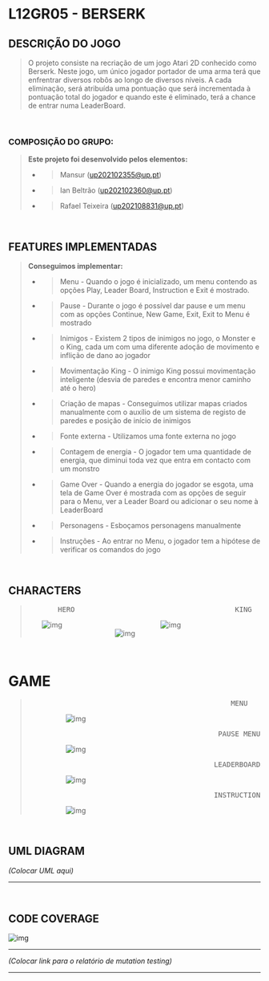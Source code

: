 # L12GR05 - BERSERK

## DESCRIÇÃO DO JOGO
> 
> O projeto consiste na recriação de um jogo Atari 2D conhecido como Berserk. Neste jogo, um único jogador portador de uma arma terá que enfrentrar diversos robôs ao longo de diversos níveis.
> A cada eliminação, será atribuída uma pontuação que será incrementada à pontuação total do jogador e quando este é eliminado, terá a chance de entrar numa LeaderBoard.
> 
&nbsp;

### COMPOSIÇÃO DO GRUPO:
> 
> **Este projeto foi desenvolvido pelos elementos:**
> - > Mansur (up202102355@up.pt)
> - > Ian Beltrão (up202102360@up.pt)
> - > Rafael Teixeira (up202108831@up.pt)
> 
&nbsp;

## FEATURES IMPLEMENTADAS
> 
> **Conseguimos implementar:**
>
> - > Menu - Quando o jogo é inicializado, um menu contendo as opções Play, Leader Board, Instruction e Exit é mostrado.
> - > Pause - Durante o jogo é possível dar pause e um menu com as opções Continue, New Game, Exit, Exit to Menu é mostrado 
> - > Inimigos - Existem 2 tipos de inimigos no jogo, o Monster e o King, cada um com uma diferente adoção de movimento e inflição de dano ao jogador
> - > Movimentação King - O inimigo King possui movimentação inteligente (desvia de paredes e encontra menor caminho até o hero)
> - > Criação de mapas - Conseguimos utilizar mapas criados manualmente com o auxílio de um sistema de registo de paredes e posição de início de inimigos
> - > Fonte externa - Utilizamos uma fonte externa no jogo
> - > Contagem de energia - O jogador tem uma quantidade de energia, que diminui toda vez que entra em contacto com um monstro
> - > Game Over - Quando a energia do jogador se esgota, uma tela de Game Over é mostrada com as opções de seguir para o Menu, ver a Leader Board ou adicionar o seu nome à LeaderBoard
> - > Personagens - Esboçamos personagens manualmente
> - > Instruções - Ao entrar no Menu, o jogador tem a hipótese de verificar os comandos do jogo
> 
&nbsp;

## CHARACTERS 
> <pre>       HERO                                      KING                                  MONSTER       </pre>       
>
> &nbsp;&nbsp;&nbsp;&nbsp;&nbsp;&nbsp; ![img](https://github.com/FEUP-LDTS-2022/project-l12gr05/blob/master/docs/Screenshots/Characters/HERO.png)&nbsp;&nbsp;&nbsp;&nbsp;&nbsp;&nbsp;&nbsp;&nbsp;&nbsp;&nbsp;&nbsp;&nbsp;&nbsp;&nbsp;&nbsp;&nbsp;&nbsp;&nbsp;&nbsp;&nbsp;&nbsp;&nbsp;&nbsp;&nbsp;&nbsp;&nbsp;&nbsp;&nbsp;&nbsp;&nbsp;&nbsp;&nbsp;&nbsp;&nbsp;&nbsp;&nbsp;&nbsp;&nbsp;&nbsp;&nbsp;&nbsp;&nbsp;&nbsp;&nbsp;&nbsp;&nbsp;&nbsp;&nbsp;&nbsp;
> ![img](https://github.com/FEUP-LDTS-2022/project-l12gr05/blob/master/docs/Screenshots/Characters/KING.png)&nbsp;&nbsp;&nbsp;&nbsp;&nbsp;&nbsp;&nbsp;&nbsp;&nbsp;&nbsp;&nbsp;&nbsp;&nbsp;&nbsp;&nbsp;&nbsp;&nbsp;&nbsp;&nbsp;&nbsp;&nbsp;&nbsp;&nbsp;&nbsp;&nbsp;&nbsp;&nbsp;&nbsp;&nbsp;&nbsp;&nbsp;&nbsp;&nbsp;&nbsp;&nbsp;&nbsp;&nbsp;&nbsp;&nbsp;&nbsp;&nbsp;&nbsp;&nbsp;
> ![img](https://github.com/FEUP-LDTS-2022/project-l12gr05/blob/master/docs/Screenshots/Characters/MONSTER.png)
> 
&nbsp;

# GAME
> <pre>                                                MENU                                                 </pre>      
> &nbsp;&nbsp;&nbsp;&nbsp;&nbsp;&nbsp;&nbsp;&nbsp;&nbsp;&nbsp;&nbsp;&nbsp;&nbsp;&nbsp;&nbsp;&nbsp;&nbsp;&nbsp; ![img](https://github.com/FEUP-LDTS-2022/project-l12gr05/blob/f9f76b0b3150cddd306c023bdc599f1e5d6f31b4/docs/Screenshots/Menu.png)
> <pre>                                             PAUSE MENU                                              </pre>      
> &nbsp;&nbsp;&nbsp;&nbsp;&nbsp;&nbsp;&nbsp;&nbsp;&nbsp;&nbsp;&nbsp;&nbsp;&nbsp;&nbsp;&nbsp;&nbsp;&nbsp;&nbsp; ![img](https://github.com/FEUP-LDTS-2022/project-l12gr05/blob/master/docs/Screenshots/PauseMenu.png)
> <pre>                                            LEADERBOARD                                              </pre>      
> &nbsp;&nbsp;&nbsp;&nbsp;&nbsp;&nbsp;&nbsp;&nbsp;&nbsp;&nbsp;&nbsp;&nbsp;&nbsp;&nbsp;&nbsp;&nbsp;&nbsp;&nbsp; ![img](https://github.com/FEUP-LDTS-2022/project-l12gr05/blob/master/docs/Screenshots/LeaderBoard.png)
> <pre>                                            INSTRUCTIONS                                             </pre>      
> &nbsp;&nbsp;&nbsp;&nbsp;&nbsp;&nbsp;&nbsp;&nbsp;&nbsp;&nbsp;&nbsp;&nbsp;&nbsp;&nbsp;&nbsp;&nbsp;&nbsp;&nbsp; ![img](https://github.com/FEUP-LDTS-2022/project-l12gr05/blob/master/docs/Screenshots/Instructions.png)
>
&nbsp;

## UML DIAGRAM
_(Colocar UML aqui)_ </br>
___
&nbsp;

## CODE COVERAGE
![img](https://github.com/FEUP-LDTS-2022/project-l12gr05/blob/master/docs/Screenshots/CodeCoverage.png) </br>
___
_(Colocar link para  o relatório de mutation testing)_
___
